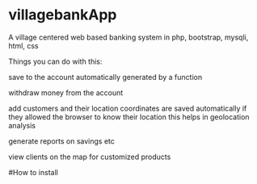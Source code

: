 # villagebankApp
A village centered web based banking system in php, bootstrap, mysqli, html, css

Things you can do with this:

save to the account automatically generated by a function

withdraw money from the account 

add customers and their location coordinates are saved automatically if they allowed the browser to know their location this helps in geolocation analysis

generate reports on savings etc

view clients on the map for customized products 

#How to install